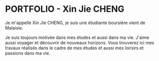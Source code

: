 # PORTFOLIO - Xin Jie CHENG

Je m'appelle Xin Jie CHENG, je suis une étudiante boursière vient de Malaisie.

Je suis toujours motivée dans mes études et aussi dans ma vie. J'aime aussi voyager et découvrir de nouveaux horizons. 
Vous trouverez ici mes travaux réalisés dans le cadre de mes études et aussi mes loirsirs et passions dans ma vie.
